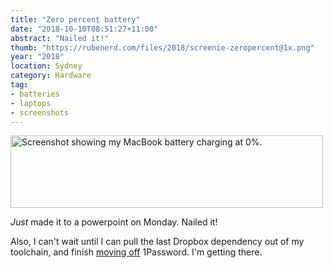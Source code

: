 ```yaml
---
title: "Zero percent battery"
date: "2018-10-10T08:51:27+11:00"
abstract: "Nailed it!"
thumb: "https://rubenerd.com/files/2018/screenie-zeropercent@1x.png"
year: "2018"
location: Sydney
category: Hardware
tag:
- batteries
- laptops
- screenshots
---
```

<p><img src="https://rubenerd.com/files/2018/screenie-zeropercent@1x.png" srcset="https://rubenerd.com/files/2018/screenie-zeropercent@1x.png 1x, https://rubenerd.com/files/2018/screenie-zeropercent@2x.png 2x" alt="Screenshot showing my MacBook battery charging at 0%." style="width:500px; height:116px;" /></p>

*Just* made it to a powerpoint on Monday. Nailed it!

Also, I can't wait until I can pull the last Dropbox dependency out of my toolchain, and finish [moving off] 1Password. I'm getting there.

[moving off]: https://rubenerd.com/moving-from-1password-to-keepassxc/

